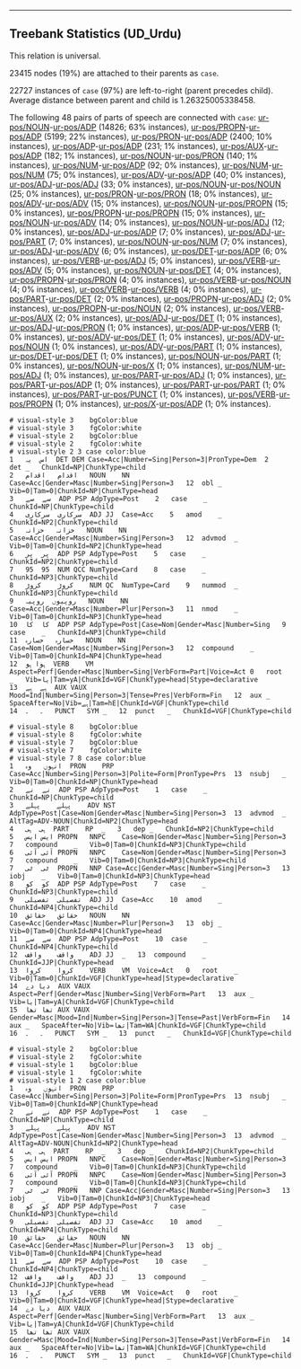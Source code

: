 

--------------------------------------------------------------------------------

## Treebank Statistics (UD_Urdu)

This relation is universal.

23415 nodes (19%) are attached to their parents as `case`.

22727 instances of `case` (97%) are left-to-right (parent precedes child).
Average distance between parent and child is 1.26325005338458.

The following 48 pairs of parts of speech are connected with `case`: [ur-pos/NOUN]()-[ur-pos/ADP]() (14826; 63% instances), [ur-pos/PROPN]()-[ur-pos/ADP]() (5199; 22% instances), [ur-pos/PRON]()-[ur-pos/ADP]() (2400; 10% instances), [ur-pos/ADP]()-[ur-pos/ADP]() (231; 1% instances), [ur-pos/AUX]()-[ur-pos/ADP]() (182; 1% instances), [ur-pos/NOUN]()-[ur-pos/PRON]() (140; 1% instances), [ur-pos/NUM]()-[ur-pos/ADP]() (92; 0% instances), [ur-pos/NUM]()-[ur-pos/NUM]() (75; 0% instances), [ur-pos/ADV]()-[ur-pos/ADP]() (40; 0% instances), [ur-pos/ADJ]()-[ur-pos/ADJ]() (33; 0% instances), [ur-pos/NOUN]()-[ur-pos/NOUN]() (25; 0% instances), [ur-pos/PRON]()-[ur-pos/PRON]() (18; 0% instances), [ur-pos/ADV]()-[ur-pos/ADV]() (15; 0% instances), [ur-pos/NOUN]()-[ur-pos/PROPN]() (15; 0% instances), [ur-pos/PROPN]()-[ur-pos/PROPN]() (15; 0% instances), [ur-pos/NOUN]()-[ur-pos/ADV]() (14; 0% instances), [ur-pos/NOUN]()-[ur-pos/ADJ]() (12; 0% instances), [ur-pos/ADJ]()-[ur-pos/ADP]() (7; 0% instances), [ur-pos/ADJ]()-[ur-pos/PART]() (7; 0% instances), [ur-pos/NOUN]()-[ur-pos/NUM]() (7; 0% instances), [ur-pos/ADJ]()-[ur-pos/ADV]() (6; 0% instances), [ur-pos/DET]()-[ur-pos/ADP]() (6; 0% instances), [ur-pos/VERB]()-[ur-pos/ADJ]() (5; 0% instances), [ur-pos/VERB]()-[ur-pos/ADV]() (5; 0% instances), [ur-pos/NOUN]()-[ur-pos/DET]() (4; 0% instances), [ur-pos/PROPN]()-[ur-pos/PRON]() (4; 0% instances), [ur-pos/VERB]()-[ur-pos/NOUN]() (4; 0% instances), [ur-pos/VERB]()-[ur-pos/VERB]() (4; 0% instances), [ur-pos/PART]()-[ur-pos/DET]() (2; 0% instances), [ur-pos/PROPN]()-[ur-pos/ADJ]() (2; 0% instances), [ur-pos/PROPN]()-[ur-pos/NOUN]() (2; 0% instances), [ur-pos/VERB]()-[ur-pos/AUX]() (2; 0% instances), [ur-pos/ADJ]()-[ur-pos/DET]() (1; 0% instances), [ur-pos/ADJ]()-[ur-pos/PRON]() (1; 0% instances), [ur-pos/ADP]()-[ur-pos/VERB]() (1; 0% instances), [ur-pos/ADV]()-[ur-pos/DET]() (1; 0% instances), [ur-pos/ADV]()-[ur-pos/NOUN]() (1; 0% instances), [ur-pos/ADV]()-[ur-pos/PART]() (1; 0% instances), [ur-pos/DET]()-[ur-pos/DET]() (1; 0% instances), [ur-pos/NOUN]()-[ur-pos/PART]() (1; 0% instances), [ur-pos/NOUN]()-[ur-pos/X]() (1; 0% instances), [ur-pos/NUM]()-[ur-pos/ADJ]() (1; 0% instances), [ur-pos/PART]()-[ur-pos/ADJ]() (1; 0% instances), [ur-pos/PART]()-[ur-pos/ADP]() (1; 0% instances), [ur-pos/PART]()-[ur-pos/PART]() (1; 0% instances), [ur-pos/PART]()-[ur-pos/PUNCT]() (1; 0% instances), [ur-pos/VERB]()-[ur-pos/PROPN]() (1; 0% instances), [ur-pos/X]()-[ur-pos/ADP]() (1; 0% instances).


~~~ conllu
# visual-style 3	bgColor:blue
# visual-style 3	fgColor:white
# visual-style 2	bgColor:blue
# visual-style 2	fgColor:white
# visual-style 2 3 case	color:blue
1	اس	یہ	DET	DEM	Case=Acc|Number=Sing|Person=3|PronType=Dem	2	det	_	ChunkId=NP|ChunkType=child
2	اقدام	اقدام	NOUN	NN	Case=Acc|Gender=Masc|Number=Sing|Person=3	12	obl	_	Vib=0|Tam=0|ChunkId=NP|ChunkType=head
3	سے	سے	ADP	PSP	AdpType=Post	2	case	_	ChunkId=NP|ChunkType=child
4	سرکاری	سرکاری	ADJ	JJ	Case=Acc	5	amod	_	ChunkId=NP2|ChunkType=child
5	خزانہ	خزانہ	NOUN	NN	Case=Acc|Gender=Masc|Number=Sing|Person=3	12	advmod	_	Vib=0|Tam=0|ChunkId=NP2|ChunkType=head
6	پر	پر	ADP	PSP	AdpType=Post	5	case	_	ChunkId=NP2|ChunkType=child
7	95	95	NUM	QCC	NumType=Card	8	case	_	ChunkId=NP3|ChunkType=child
8	کروڑ	کروڑ	NUM	QC	NumType=Card	9	nummod	_	ChunkId=NP3|ChunkType=child
9	روپیوں	روپیہ	NOUN	NN	Case=Acc|Gender=Masc|Number=Plur|Person=3	11	nmod	_	Vib=0|Tam=0|ChunkId=NP3|ChunkType=head
10	کا	کا	ADP	PSP	AdpType=Post|Case=Nom|Gender=Masc|Number=Sing	9	case	_	ChunkId=NP3|ChunkType=child
11	خسارہ	خسارہ	NOUN	NN	Case=Nom|Gender=Masc|Number=Sing|Person=3	12	compound	_	Vib=0|Tam=0|ChunkId=NP4|ChunkType=head
12	ہوا	ہو	VERB	VM	Aspect=Perf|Gender=Masc|Number=Sing|VerbForm=Part|Voice=Act	0	root	_	Vib=یا|Tam=yA|ChunkId=VGF|ChunkType=head|Stype=declarative
13	ہے	ہے	AUX	VAUX	Mood=Ind|Number=Sing|Person=3|Tense=Pres|VerbForm=Fin	12	aux	_	SpaceAfter=No|Vib=ہے|Tam=hE|ChunkId=VGF|ChunkType=child
14	۔	۔	PUNCT	SYM	_	12	punct	_	ChunkId=VGF|ChunkType=child

~~~


~~~ conllu
# visual-style 8	bgColor:blue
# visual-style 8	fgColor:white
# visual-style 7	bgColor:blue
# visual-style 7	fgColor:white
# visual-style 7 8 case	color:blue
1	انہوں	وہ	PRON	PRP	Case=Acc|Number=Sing|Person=3|Polite=Form|PronType=Prs	13	nsubj	_	Vib=0|Tam=0|ChunkId=NP|ChunkType=head
2	نے	نے	ADP	PSP	AdpType=Post	1	case	_	ChunkId=NP|ChunkType=child
3	پہلے	پہلے	ADV	NST	AdpType=Post|Case=Nom|Gender=Masc|Number=Sing|Person=3	13	advmod	_	AltTag=ADV-NOUN|ChunkId=NP2|ChunkType=head
4	ہی	ہی	PART	RP	_	3	dep	_	ChunkId=NP2|ChunkType=child
5	ایس	ایس	PROPN	NNPC	Case=Nom|Gender=Masc|Number=Sing|Person=3	7	compound	_	Vib=0|Tam=0|ChunkId=NP3|ChunkType=child
6	آئی	آئی	PROPN	NNPC	Case=Nom|Gender=Masc|Number=Sing|Person=3	7	compound	_	Vib=0|Tam=0|ChunkId=NP3|ChunkType=child
7	ٹی	ٹی	PROPN	NNP	Case=Acc|Gender=Masc|Number=Sing|Person=3	13	iobj	_	Vib=0|Tam=0|ChunkId=NP3|ChunkType=head
8	کو	کو	ADP	PSP	AdpType=Post	7	case	_	ChunkId=NP3|ChunkType=child
9	تفصیلی	تفصیلی	ADJ	JJ	Case=Acc	10	amod	_	ChunkId=NP4|ChunkType=child
10	حقائق	حقائق	NOUN	NN	Case=Acc|Gender=Masc|Number=Plur|Person=3	13	obj	_	Vib=0|Tam=0|ChunkId=NP4|ChunkType=head
11	سے	سے	ADP	PSP	AdpType=Post	10	case	_	ChunkId=NP4|ChunkType=child
12	واقف	واقف	ADJ	JJ	_	13	compound	_	ChunkId=JJP|ChunkType=head
13	کروا	کروا	VERB	VM	Voice=Act	0	root	_	Vib=0|Tam=0|ChunkId=VGF|ChunkType=head|Stype=declarative
14	دیا	دے	AUX	VAUX	Aspect=Perf|Gender=Masc|Number=Sing|VerbForm=Part	13	aux	_	Vib=یا|Tam=yA|ChunkId=VGF|ChunkType=child
15	تھا	تھا	AUX	VAUX	Gender=Masc|Mood=Ind|Number=Sing|Person=3|Tense=Past|VerbForm=Fin	14	aux	_	SpaceAfter=No|Vib=تھا|Tam=WA|ChunkId=VGF|ChunkType=child
16	۔	۔	PUNCT	SYM	_	13	punct	_	ChunkId=VGF|ChunkType=child

~~~


~~~ conllu
# visual-style 2	bgColor:blue
# visual-style 2	fgColor:white
# visual-style 1	bgColor:blue
# visual-style 1	fgColor:white
# visual-style 1 2 case	color:blue
1	انہوں	وہ	PRON	PRP	Case=Acc|Number=Sing|Person=3|Polite=Form|PronType=Prs	13	nsubj	_	Vib=0|Tam=0|ChunkId=NP|ChunkType=head
2	نے	نے	ADP	PSP	AdpType=Post	1	case	_	ChunkId=NP|ChunkType=child
3	پہلے	پہلے	ADV	NST	AdpType=Post|Case=Nom|Gender=Masc|Number=Sing|Person=3	13	advmod	_	AltTag=ADV-NOUN|ChunkId=NP2|ChunkType=head
4	ہی	ہی	PART	RP	_	3	dep	_	ChunkId=NP2|ChunkType=child
5	ایس	ایس	PROPN	NNPC	Case=Nom|Gender=Masc|Number=Sing|Person=3	7	compound	_	Vib=0|Tam=0|ChunkId=NP3|ChunkType=child
6	آئی	آئی	PROPN	NNPC	Case=Nom|Gender=Masc|Number=Sing|Person=3	7	compound	_	Vib=0|Tam=0|ChunkId=NP3|ChunkType=child
7	ٹی	ٹی	PROPN	NNP	Case=Acc|Gender=Masc|Number=Sing|Person=3	13	iobj	_	Vib=0|Tam=0|ChunkId=NP3|ChunkType=head
8	کو	کو	ADP	PSP	AdpType=Post	7	case	_	ChunkId=NP3|ChunkType=child
9	تفصیلی	تفصیلی	ADJ	JJ	Case=Acc	10	amod	_	ChunkId=NP4|ChunkType=child
10	حقائق	حقائق	NOUN	NN	Case=Acc|Gender=Masc|Number=Plur|Person=3	13	obj	_	Vib=0|Tam=0|ChunkId=NP4|ChunkType=head
11	سے	سے	ADP	PSP	AdpType=Post	10	case	_	ChunkId=NP4|ChunkType=child
12	واقف	واقف	ADJ	JJ	_	13	compound	_	ChunkId=JJP|ChunkType=head
13	کروا	کروا	VERB	VM	Voice=Act	0	root	_	Vib=0|Tam=0|ChunkId=VGF|ChunkType=head|Stype=declarative
14	دیا	دے	AUX	VAUX	Aspect=Perf|Gender=Masc|Number=Sing|VerbForm=Part	13	aux	_	Vib=یا|Tam=yA|ChunkId=VGF|ChunkType=child
15	تھا	تھا	AUX	VAUX	Gender=Masc|Mood=Ind|Number=Sing|Person=3|Tense=Past|VerbForm=Fin	14	aux	_	SpaceAfter=No|Vib=تھا|Tam=WA|ChunkId=VGF|ChunkType=child
16	۔	۔	PUNCT	SYM	_	13	punct	_	ChunkId=VGF|ChunkType=child

~~~


